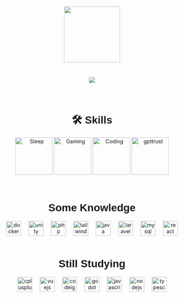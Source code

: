 <div align="center">
<h1 align="center">
   <img src="https://media4.giphy.com/media/v1.Y2lkPTc5MGI3NjExcWdndmowMDRsemVsOHZlYjJzdG93N2szYWxlOXpmMmMxeXc1MmhvZyZlcD12MV9pbnRlcm5hbF9naWZfYnlfaWQmY3Q9Zw/11lxCeKo6cHkJy/giphy.gif" width="150"> 
</h1>
<h1 align="center">
    <img src="https://readme-typing-svg.herokuapp.com/?font=Impact&size=40&center=true&vCenter=true&width=500&height=70&duration=4000&lines=Hi+There!+👋;+I+do+whatever+I+like;" />
</h1>

###
<br>


#### <h1 style="font-family: 'Arial Black', sans-serif;">🛠️ Skills</h1>
 <img src="https://media.tenor.com/HyCEde0nYMsAAAAi/blonde-big-eyes.gif" alt="Sleep" style="width: 100px; height: 100px;">   <img src="https://media.tenor.com/MKKY8W8v1tMAAAAi/molly-jinzhan.gif" alt="Gaming" style="width: 100px; height: 100px;">      <img src="https://media.tenor.com/A-xepNszV9YAAAAi/ai-bot.gif" alt="Coding" style="width: 100px; height: 100px;">
 <img src="https://media.giphy.com/media/QB2tyqb74cZGwEEuGR/giphy.gif?cid=ecf05e47ctvieip00gnhopifodp2iu0lyvujct42ylgbngei&ep=v1_gifs_related&rid=giphy.gif&ct=g" alt="gpttrust" style="width: 100px; height: 100px;">

 <br>

 ### <h1 style="font-family: 'Arial Black', sans-serif;"> Some Knowledge</h1>

 <div align="center">
  <img src="https://cdn.jsdelivr.net/gh/devicons/devicon/icons/docker/docker-original.svg" height="40" alt="docker logo"  />
  <img width="12" />
  <img src="https://cdn.jsdelivr.net/gh/devicons/devicon/icons/unity/unity-original.svg" height="40" alt="unity logo"  />
  <img width="12" />
  <img src="https://cdn.jsdelivr.net/gh/devicons/devicon/icons/php/php-original.svg" height="40" alt="php logo"  />
  <img width="12" />
  <img src="https://cdn.jsdelivr.net/gh/devicons/devicon/icons/tailwindcss/tailwindcss-original-wordmark.svg" height="40" alt="tailwindcss logo"  />
  <img width="12" />
  <img src="https://cdn.jsdelivr.net/gh/devicons/devicon/icons/java/java-original.svg" height="40" alt="java logo"  />
  <img width="12" />
  <img src="https://cdn.jsdelivr.net/gh/devicons/devicon/icons/laravel/laravel-original.svg" height="40" alt="laravel logo"  />
  <img width="12" />
  <img src="https://cdn.jsdelivr.net/gh/devicons/devicon/icons/mysql/mysql-original.svg" height="40" alt="mysql logo"  />
  <img width="12" />
  <img src="https://cdn.jsdelivr.net/gh/devicons/devicon/icons/react/react-original.svg" height="40" alt="react logo"  />
</div>

<br>

### <h1 style="font-family: 'Arial Black', sans-serif;"> Still Studying</h1>
<div align="center">
  <img src="https://cdn.jsdelivr.net/gh/devicons/devicon/icons/cplusplus/cplusplus-original.svg" height="40" alt="cplusplus logo"  />
  <img width="12" />
  <img src="https://cdn.jsdelivr.net/gh/devicons/devicon/icons/vuejs/vuejs-original.svg" height="40" alt="vuejs logo"  />
  <img width="12" />
  <img src="https://cdn.jsdelivr.net/gh/devicons/devicon/icons/codeigniter/codeigniter-plain.svg" height="40" alt="codeigniter logo"  />
  <img width="12" />
  <img src="https://cdn.jsdelivr.net/gh/devicons/devicon/icons/godot/godot-original.svg" height="40" alt="godot logo"  />
  <img width="12" />
  <img src="https://cdn.jsdelivr.net/gh/devicons/devicon/icons/javascript/javascript-original.svg" height="40" alt="javascript logo"  />
  <img width="12" />
  <img src="https://cdn.jsdelivr.net/gh/devicons/devicon/icons/nodejs/nodejs-original.svg" height="40" alt="nodejs logo"  />
  <img width="12" />
  <img src="https://cdn.jsdelivr.net/gh/devicons/devicon/icons/typescript/typescript-original.svg" height="40" alt="typescript logo"  />
</div>

###

<br>

